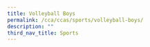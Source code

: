 ```yaml
---
title: Volleyball Boys
permalink: /cca/ccas/sports/volleyball-boys/
description: ""
third_nav_title: Sports
---
```

